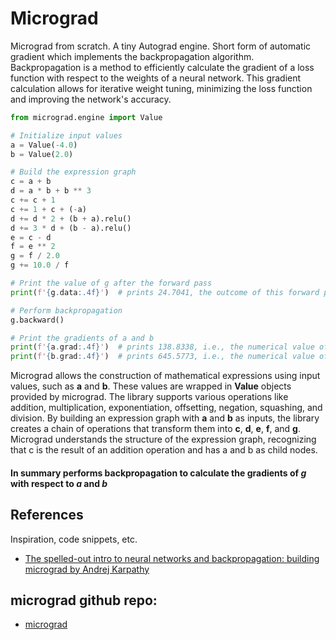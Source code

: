 # Micrograd

Micrograd from scratch. A tiny Autograd engine. Short form of automatic gradient which implements the backpropagation algorithm. Backpropagation is a method to efficiently calculate the gradient of a loss function with respect to the weights of a neural network. This gradient calculation allows for iterative weight tuning, minimizing the loss function and improving the network's accuracy.


```python
from micrograd.engine import Value

# Initialize input values
a = Value(-4.0)
b = Value(2.0)

# Build the expression graph
c = a + b
d = a * b + b ** 3
c += c + 1
c += 1 + c + (-a)
d += d * 2 + (b + a).relu()
d += 3 * d + (b - a).relu()
e = c - d
f = e ** 2
g = f / 2.0
g += 10.0 / f

# Print the value of g after the forward pass
print(f'{g.data:.4f}')  # prints 24.7041, the outcome of this forward pass

# Perform backpropagation
g.backward()

# Print the gradients of a and b
print(f'{a.grad:.4f}')  # prints 138.8338, i.e., the numerical value of dg/da
print(f'{b.grad:.4f}')  # prints 645.5773, i.e., the numerical value of dg/db

```
Micrograd allows the construction of mathematical expressions using input values, such as **a** and **b**. These values are wrapped in **Value** objects provided by micrograd. The library supports various operations like addition, multiplication, exponentiation, offsetting, negation, squashing, and division.
By building an expression graph with **a** and **b** as inputs, the library creates a chain of operations that transform them into **c**, **d**, **e**, **f**, and **g**. Micrograd understands the structure of the expression graph, recognizing that c is the result of an addition operation and has a and b as child nodes.
#### In summary performs backpropagation to calculate the gradients of *g* with respect to *a* and *b*


## References

Inspiration, code snippets, etc.
* [The spelled-out intro to neural networks and backpropagation: building micrograd by Andrej Karpathy](https://youtu.be/VMj-3S1tku0)

## micrograd github repo:
* [micrograd](https://github.com/karpathy/micrograd)